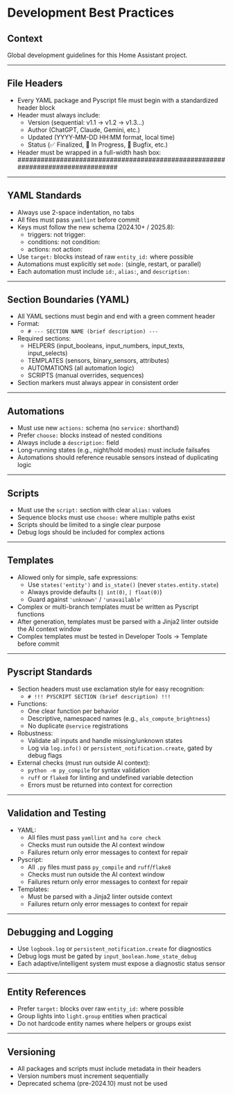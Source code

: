 # Development Best Practices

## Context

Global development guidelines for this Home Assistant project.

---

## File Headers
- Every YAML package and Pyscript file must begin with a standardized header block
- Header must always include:
  - Version (sequential: v1.1 → v1.2 → v1.3…)
  - Author (ChatGPT, Claude, Gemini, etc.)
  - Updated (YYYY-MM-DD HH:MM format, local time)
  - Status (✅ Finalized, 🚧 In Progress, 🐞 Bugfix, etc.)
- Header must be wrapped in a full-width hash box:
  ################################################################################

---

## YAML Standards
- Always use 2-space indentation, no tabs
- All files must pass `yamllint` before commit
- Keys must follow the new schema (2024.10+ / 2025.8):
  - triggers: not trigger:
  - conditions: not condition:
  - actions: not action:
- Use `target:` blocks instead of raw `entity_id:` where possible
- Automations must explicitly set `mode:` (single, restart, or parallel)
- Each automation must include `id:`, `alias:`, and `description:`

---

## Section Boundaries (YAML)
- All YAML sections must begin and end with a green comment header
- Format:  
  - `# --- SECTION NAME (brief description) ---`
- Required sections:
  - HELPERS (input_booleans, input_numbers, input_texts, input_selects)
  - TEMPLATES (sensors, binary_sensors, attributes)
  - AUTOMATIONS (all automation logic)
  - SCRIPTS (manual overrides, sequences)
- Section markers must always appear in consistent order

---

## Automations
- Must use new `actions:` schema (no `service:` shorthand)
- Prefer `choose:` blocks instead of nested conditions
- Always include a `description:` field
- Long-running states (e.g., night/hold modes) must include failsafes
- Automations should reference reusable sensors instead of duplicating logic

---

## Scripts
- Must use the `script:` section with clear `alias:` values
- Sequence blocks must use `choose:` where multiple paths exist
- Scripts should be limited to a single clear purpose
- Debug logs should be included for complex actions

---

## Templates
- Allowed only for simple, safe expressions:
  - Use `states('entity')` and `is_state()` (never `states.entity.state`)
  - Always provide defaults (`| int(0)`, `| float(0)`)
  - Guard against `'unknown'` / `'unavailable'`
- Complex or multi-branch templates must be written as Pyscript functions
- After generation, templates must be parsed with a Jinja2 linter outside the AI context window
- Complex templates must be tested in Developer Tools → Template before commit

---

## Pyscript Standards
- Section headers must use exclamation style for easy recognition:
  - `# !!! PYSCRIPT SECTION (brief description) !!!`
- Functions:
  - One clear function per behavior
  - Descriptive, namespaced names (e.g., `als_compute_brightness`)
  - No duplicate `@service` registrations
- Robustness:
  - Validate all inputs and handle missing/unknown states
  - Log via `log.info()` or `persistent_notification.create`, gated by debug flags
- External checks (must run outside AI context):
  - `python -m py_compile` for syntax validation
  - `ruff` or `flake8` for linting and undefined variable detection
  - Errors must be returned into context for correction

---

## Validation and Testing
- YAML:
  - All files must pass `yamllint` and `ha core check`
  - Checks must run outside the AI context window
  - Failures return only error messages to context for repair
- Pyscript:
  - All `.py` files must pass `py_compile` and `ruff`/`flake8`
  - Checks must run outside the AI context window
  - Failures return only error messages to context for repair
- Templates:
  - Must be parsed with a Jinja2 linter outside context
  - Failures return only error messages to context for repair

---

## Debugging and Logging
- Use `logbook.log` or `persistent_notification.create` for diagnostics
- Debug logs must be gated by `input_boolean.home_state_debug`
- Each adaptive/intelligent system must expose a diagnostic status sensor

---

## Entity References
- Prefer `target:` blocks over raw `entity_id:` where possible
- Group lights into `light.group` entities when practical
- Do not hardcode entity names where helpers or groups exist

---

## Versioning
- All packages and scripts must include metadata in their headers
- Version numbers must increment sequentially
- Deprecated schema (pre-2024.10) must not be used